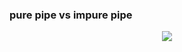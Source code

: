 ### pure pipe vs impure pipe
<div align="center"><img src="https://github.com/ehsanlotfi/cheatsheets/assets/25532726/fc84b2c5-88ef-4033-943f-8633c69813b4" /></div>
